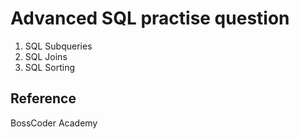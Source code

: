 # Advanced SQL practise question
1. SQL Subqueries
2. SQL Joins
3. SQL Sorting

## Reference
BossCoder Academy

